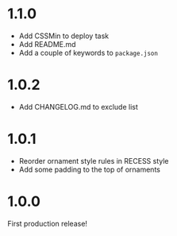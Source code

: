 # 1.1.0

* Add CSSMin to deploy task
* Add README.md
* Add a couple of keywords to `package.json`

# 1.0.2

* Add CHANGELOG.md to exclude list

# 1.0.1

* Reorder ornament style rules in RECESS style
* Add some padding to the top of ornaments

# 1.0.0

First production release!
